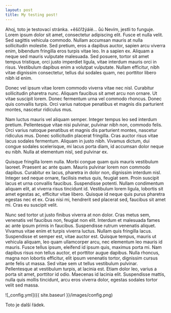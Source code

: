 ```yaml
---
layout: post
title: My testing post!
---
```


Ahoj, toto je testovací stránka. +ěščřžýáíé... ůú Nevím, jestli to funguje.
Lorem ipsum dolor sit amet, consectetur adipiscing elit. Fusce et nulla velit. Sed sagittis vehicula commodo. Nullam accumsan mauris at nulla sollicitudin molestie. Sed pretium, eros a dapibus auctor, sapien arcu viverra enim, bibendum fringilla eros turpis vitae leo. In a sapien ex. Aliquam a neque sed mauris vulputate malesuada. Sed posuere, tortor sit amet tempus tristique, orci justo imperdiet ligula, vitae interdum mauris orci in risus. Vestibulum dapibus enim a volutpat vulputate. Nullam efficitur, nibh vitae dignissim consectetur, tellus dui sodales quam, nec porttitor libero nibh id enim.

Donec vel ipsum vitae lorem commodo viverra vitae nec nisl. Curabitur sollicitudin pharetra nunc. Aliquam faucibus sit amet arcu non ornare. Ut vitae suscipit lorem. Donec fermentum urna vel commodo rhoncus. Donec quis convallis turpis. Orci varius natoque penatibus et magnis dis parturient montes, nascetur ridiculus mus.

Nam luctus mauris vel aliquam semper. Integer tempus leo sed interdum pretium. Pellentesque vitae nisi pulvinar, pulvinar nibh non, commodo felis. Orci varius natoque penatibus et magnis dis parturient montes, nascetur ridiculus mus. Donec sollicitudin placerat fringilla. Cras auctor risus vitae lacus sodales fermentum. Aliquam in justo nibh. Vivamus dictum, dui congue sodales scelerisque, mi lacus porta diam, id accumsan dolor neque eu nibh. Nulla at elementum nisl, sed pulvinar ex.

Quisque fringilla lorem nulla. Morbi congue quam quis mauris vestibulum laoreet. Praesent ac ante quam. Mauris pulvinar lorem non commodo dapibus. Curabitur ex lacus, pharetra in dolor non, dignissim interdum nisl. Integer sed neque ornare, facilisis metus quis, feugiat sem. Proin suscipit lacus et urna convallis faucibus. Suspendisse potenti. Nullam condimentum aliquam elit, at viverra risus tincidunt id. Vestibulum lorem ligula, lobortis sit amet egestas ac, efficitur vitae libero. Quisque id neque quis purus pharetra egestas nec et ex. Cras nisi mi, hendrerit sed placerat sed, faucibus sit amet mi. Cras eu suscipit velit.

Nunc sed tortor ut justo finibus viverra at non dolor. Cras metus sem, venenatis vel faucibus non, feugiat non elit. Interdum et malesuada fames ac ante ipsum primis in faucibus. Suspendisse rutrum venenatis aliquet. Vivamus vitae enim et turpis viverra luctus. Nullam quis fringilla lacus. Suspendisse et semper est, vitae auctor est. Quisque tempus, mauris ut vehicula aliquam, leo quam ullamcorper arcu, nec elementum leo mauris id mauris. Fusce tellus ipsum, eleifend id ipsum quis, maximus porta mi. Nam dapibus risus non tellus auctor, et porttitor augue dapibus. Nulla rhoncus, magna non lobortis efficitur, elit ipsum venenatis tortor, dignissim cursus ante felis ut massa. Sed vitae sem ut tellus vestibulum pulvinar. Pellentesque at vestibulum turpis, at lacinia est. Etiam dolor leo, varius a porta sit amet, porttitor id odio. Maecenas id lacinia elit. Suspendisse mattis, nulla quis mollis tincidunt, arcu eros viverra dolor, egestas sodales tortor velit sed massa.

![_config.yml]({{ site.baseurl }}/images/config.png)

Toto je další řádek.
